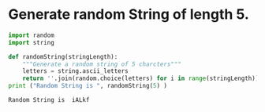 # Generate random String of length 5.


```python
import random
import string

def randomString(stringLength):
    """Generate a random string of 5 charcters"""
    letters = string.ascii_letters
    return ''.join(random.choice(letters) for i in range(stringLength))
print ("Random String is ", randomString(5) )
```

    Random String is  iALkf
    


```python

```
